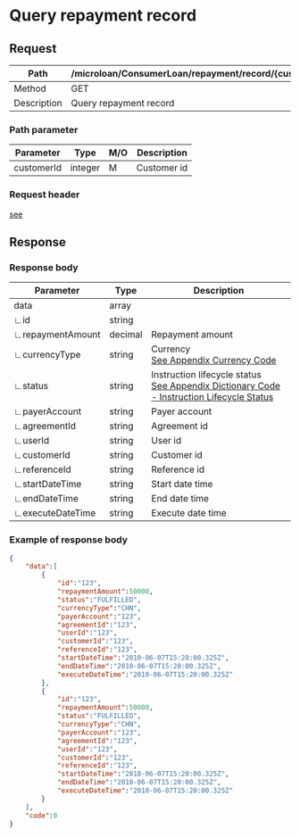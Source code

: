 # Query repayment record

## Request

| Path        | /microloan/ConsumerLoan/repayment/record/{customerId}/retrieve |
| ----------- | ------------------------------------------------------------ |
| Method      | GET                                                          |
| Description | Query repayment record                                       |

### Path parameter

| Parameter  | Type    | M/O  | Description |
| ---------- | ------- | ---- | ----------- |
| customerId | integer | M    | Customer id |

### Request header

[see](../../header.md)

## Response

### Response body

| Parameter        | Type    | Description                                                  |
| ---------------- | ------- | ------------------------------------------------------------ |
| data             | array   |                                                              |
| ∟id              | string  |                                                              |
| ∟repaymentAmount | decimal | Repayment amount                                             |
| ∟currencyType    | string  | Currency<br/>[See Appendix Currency Code](../../appendices/currency_code.md) |
| ∟status          | string  | Instruction lifecycle status<br/>[See Appendix Dictionary Code - Instruction Lifecycle Status](../../appendices/dictionary_code.md) |
| ∟payerAccount    | string  | Payer account                                                |
| ∟agreementId     | string  | Agreement id                                                 |
| ∟userId          | string  | User id                                                      |
| ∟customerId      | string  | Customer id                                                  |
| ∟referenceId     | string  | Reference id                                                 |
| ∟startDateTime   | string  | Start date time                                              |
| ∟endDateTime     | string  | End date time                                                |
| ∟executeDateTime | string  | Execute date time                                            |

### Example of response body

```json
{
    "data":[
        {
            "id":"123",
            "repaymentAmount":50000,
            "status":"FULFILLED",
            "currencyType":"CHN",
            "payerAccount":"123",
            "agreementId":"123",
            "userId":"123",
            "customerId":"123",
            "referenceId":"123",
            "startDateTime":"2010-06-07T15:20:00.325Z",
            "endDateTime":"2010-06-07T15:20:00.325Z",
            "executeDateTime":"2010-06-07T15:20:00.325Z"
        },
        {
            "id":"123",
            "repaymentAmount":50000,
            "status":"FULFILLED",
            "currencyType":"CHN",
            "payerAccount":"123",
            "agreementId":"123",
            "userId":"123",
            "customerId":"123",
            "referenceId":"123",
            "startDateTime":"2010-06-07T15:20:00.325Z",
            "endDateTime":"2010-06-07T15:20:00.325Z",
            "executeDateTime":"2010-06-07T15:20:00.325Z"
        }
    ],
    "code":0
}
```

